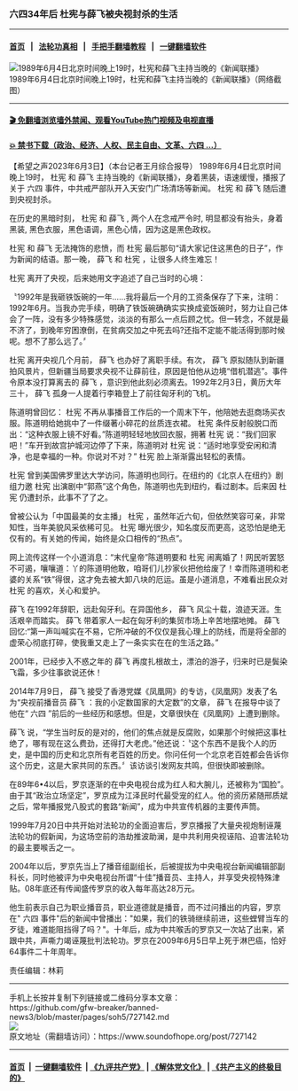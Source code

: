 ### 六四34年后 杜宪与薛飞被央视封杀的生活 
------------------------

#### [首页](https://github.com/gfw-breaker/banned-news3/blob/master/README.md) &nbsp;&nbsp;|&nbsp;&nbsp; [法轮功真相](https://github.com/begood0513/basic/blob/master/README.md)  &nbsp;&nbsp;|&nbsp;&nbsp; [手把手翻墙教程](https://github.com/gfw-breaker/guides/wiki)  &nbsp;&nbsp;|&nbsp;&nbsp; [一键翻墙软件](https://github.com/gfw-breaker/nogfw/blob/master/README.md)  



<div><img alt="1989年6月4日北京时间晚上19时，杜宪和薛飞主持当晚的《新闻联播》" src="https://img.soundofhope.org/2023-06/2-1685842162384.png"/>
<br/><figcaption class="caption">
 1989年6月4日北京时间晚上19时，杜宪和薛飞主持当晚的《新闻联播》（网络截图）
</figcaption></div><hr/>

#### [ 🎬  免翻墙浏览墙外禁闻、观看YouTube热门视频及电视直播](https://github.com/gfw-breaker/HelloWorld)

#### [ 💥  禁书下载（政治、经济、人权、民主自由、文革、六四 ...）](https://github.com/gfw-breaker/books/blob/master/README.md)

<div><div class="Content__Wrapper sc-1bvya0-0 elmmKw article_body" data-checkusr="" itemprop="articleBody">
 <div id="post_place_1">
 </div>
 <p class="meta-top">
  <span class="meta">
   【希望之声2023年6月3日】（本台记者王月综合报导）
  </span>
  1989年6月4日北京时间晚上19时，
  <ok href="/term/371434">
   杜宪
  </ok>
  和
  <ok href="/term/877355">
   薛飞
  </ok>
  主持当晚的《新闻联播》，身着黑装，语速缓慢，播报了关于
  <ok href="/term/2990">
   六四
  </ok>
  事件，中共戒严部队开入天安门广场清场等新闻。
  <ok href="/term/371434">
   杜宪
  </ok>
  和
  <ok href="/term/877355">
   薛飞
  </ok>
  随后遭到央视封杀。
 </p>
 <p>
  在历史的黑暗时刻，
  <ok href="/term/371434">
   杜宪
  </ok>
  和
  <ok href="/term/877355">
   薛飞
  </ok>
  , 两个人在念戒严令时, 明显都没有抬头，身着黑装, 黑色衣服，黑色语调，黑色心情，因为这是黑色政权。
 </p>
 <div class="soh-embed">
  <div class="soh-embed-inner">
   <div class="iframely-youtube iframely-player iframely-embed">
    <div class="iframely-responsive">
    </div>
   </div>
  </div>
 </div>
 <p>
  <ok href="/term/371434">
   杜宪
  </ok>
  和
  <ok href="/term/877355">
   薛飞
  </ok>
  无法掩饰的悲愤，而
  <ok href="/term/371434">
   杜宪
  </ok>
  最后那句“请大家记住这黑色的日子”，作为新闻的结语。那一晚，
  <ok href="/term/877355">
   薛飞
  </ok>
  和
  <ok href="/term/371434">
   杜宪
  </ok>
  ，让很多人终生难忘！
 </p>
 <p>
  <ok href="/term/371434">
   杜宪
  </ok>
  离开了央视，后来她用文字追述了自己当时的心境：
 </p>
 <p>
  〝1992年是我砸铁饭碗的一年……我将最后一个月的工资条保存了下来，注明：1992年6月。当我办完手续，明确了铁饭碗确确实实换成瓷饭碗时，努力让自己体会了一阵，没有多少特殊感觉，淡淡的有那么一点后顾之忧。但一转念，不就是最不济了，到晚年穷困潦倒，在贫病交加之中死去吗?还指不定能不能活得到那时候呢。想不了那么远了。〞
 </p>
 <p>
  <ok href="/term/371434">
   杜宪
  </ok>
  离开央视几个月前，
  <ok href="/term/877355">
   薛飞
  </ok>
  也办好了离职手续。有次，
  <ok href="/term/877355">
   薛飞
  </ok>
  原拟随队到新疆拍风景片，但新疆当局要求央视不让薛前往，原因是怕他从边境“借机潜逃”。事件令原本没打算离去的
  <ok href="/term/877355">
   薛飞
  </ok>
  ，意识到他此刻必须离去。1992年2月3日，黄历大年三十，
  <ok href="/term/877355">
   薛飞
  </ok>
  孤身一人提着行李箱登上了前往匈牙利的飞机。
 </p>
 <p>
  陈道明曾回忆：
  <ok href="/term/371434">
   杜宪
  </ok>
  不再从事播音工作后的一个周末下午，他陪她去逛商场买衣服。陈道明给她挑中了一件缀著小碎花的丝质连衣裙。
  <ok href="/term/371434">
   杜宪
  </ok>
  条件反射般脱口而出：“这种衣服上镜不好看。”陈道明轻轻地放回衣服，拥著
  <ok href="/term/371434">
   杜宪
  </ok>
  说：“我们回家吧！”车开到故宫护城河边停了下来，陈道明对
  <ok href="/term/371434">
   杜宪
  </ok>
  说：“适时地享受安闲和清净，也是幸福的一种。你说对不对？”
  <ok href="/term/371434">
   杜宪
  </ok>
  脸上渐渐露出轻松的表情。
 </p>
 <p>
  <ok href="/term/371434">
   杜宪
  </ok>
  曾到美国佛罗里达大学访问，陈道明也同行。在纽约的《北京人在纽约》剧组力邀
  <ok href="/term/371434">
   杜宪
  </ok>
  出演剧中“郭燕”这个角色，陈道明也先到纽约，看过剧本。后来因
  <ok href="/term/371434">
   杜宪
  </ok>
  仍遭封杀，此事不了了之。
 </p>
 <p>
  曾被公认为「中国最美的女主播」
  <ok href="/term/371434">
   杜宪
  </ok>
  ，虽然年近六旬，但依然笑容可亲，非常知性，当年美貌风采依稀可见。
  <ok href="/term/371434">
   杜宪
  </ok>
  曝光很少，知名度反而更高，这恐怕是绝无仅有的。有关她的传闻，始终是众口相传的“热点”。
 </p>
 <p>
  网上流传这样一个小道消息：“末代皇帝”陈道明要和
  <ok href="/term/371434">
   杜宪
  </ok>
  闹离婚了！网民听罢怒不可遏，嚷嚷道：丫的陈道明他敢，咱哥们儿抄家伙把他给废了！幸而陈道明和老婆的关系“铁”得很，这才免去被大卸八块的厄运。虽是小道消息，不难看出民众对
  <ok href="/term/371434">
   杜宪
  </ok>
  的喜欢，关心和爱护。
 </p>
 <p>
  <ok href="/term/877355">
   薛飞
  </ok>
  在1992年辞职，远赴匈牙利。在异国他乡，
  <ok href="/term/877355">
   薛飞
  </ok>
  风尘十载，浪迹天涯。生活艰辛而踏实。
  <ok href="/term/877355">
   薛飞
  </ok>
  带着家人一起在匈牙利的集贸市场上辛苦地摆地摊。
  <ok href="/term/877355">
   薛飞
  </ok>
  回忆:“第一声叫喊实在不易，它所冲破的不仅仅是我心理上的防线，而是将全部的虚荣心彻底打碎，使我重又走上了一条实实在在的生活之路。”
 </p>
 <p>
  2001年，已经步入不惑之年的
  <ok href="/term/877355">
   薛飞
  </ok>
  再度扎根故土，漂泊的游子，归来时已是鬓染飞霜，多少往事欲说还休！
 </p>
 <p>
  2014年7月9日，
  <ok href="/term/877355">
   薛飞
  </ok>
  接受了香港党媒《凤凰网》的专访，《凤凰网》发表了名为“央视前播音员
  <ok href="/term/877355">
   薛飞
  </ok>
  ：我的小定数国家的大定数”的文章，
  <ok href="/term/877355">
   薛飞
  </ok>
  在报导中谈了他在“
  <ok href="/term/2990">
   六四
  </ok>
  ”前后的一些经历和感想。但是，文章很快在《凤凰网》上遭到删除。
 </p>
 <p>
  <ok href="/term/877355">
   薛飞
  </ok>
  说，“学生当时反的是对的，他们的焦点就是反腐败，如果那个时候把这事杜绝了，哪有现在这么费劲，还得打大老虎。”他还说：〝这个东西不是我个人的历史，是中国的历史和北京所有老百姓的历史。你问任何一个北京老百姓都会告诉你这个历史，这是大家共同的东西。〞该访谈引发网友共鸣，但很快即被删除。
 </p>
 <p>
  在89年6•4以后，罗京逐渐的在中央电视台成为红人和大腕儿，还被称为“国脸”。由于其“政治立场坚定”，罗京成为江泽民时代最受宠的红人。他的资历紧随邢质斌之后，常年播报党八股式的套路“新闻”，成为中共宣传机器的主要传声筒。
 </p>
 <p>
  1999年7月20日中共开始对法轮功的全面迫害后，罗京播报了大量央视炮制诬蔑法轮功的假新闻，为这场空前的浩劫推波助澜，是中共利用央视诬陷、迫害法轮功的最主要喉舌之一。
 </p>
 <p>
  2004年以后，罗京先当上了播音组副组长，后被提拔为中央电视台新闻编辑部副科长，同时他被评为中央电视台所谓“十佳”播音员、主持人，并享受央视特殊津贴。08年底还有传闻盛传罗京的收入每年高达28万元。
 </p>
 <p>
  他生前表示自己为职业播音员，职业道德就是播音，而不过问播出的内容，罗京在"
  <ok href="/term/2990">
   六四
  </ok>
  事件"后的新闻中曾播出："如果，我们的铁骑继续前进，这些螳臂当车的歹徒，难道能阻挡得了吗？"。十年后，成为中共喉舌的罗京又一次站了出来，紧跟中共，声嘶力竭诬蔑批判法轮功。罗京在2009年6月5日早上死于淋巴癌，恰好64事件二十年周年。
 </p>
 <p class="meta-btm">
  责任编辑：林莉
 </p>
</div>
</div>
<hr/>
手机上长按并复制下列链接或二维码分享本文章：<br/>
https://github.com/gfw-breaker/banned-news3/blob/master/pages/soh5/727142.md <br/>
<a href='https://github.com/gfw-breaker/banned-news3/blob/master/pages/soh5/727142.md'><img src='https://github.com/gfw-breaker/banned-news3/blob/master/pages/soh5/727142.md.png'/></a> <br/>
原文地址（需翻墙访问）：https://www.soundofhope.org/post/727142


------------------------
#### [首页](https://github.com/gfw-breaker/banned-news3/blob/master/README.md) &nbsp;|&nbsp; [一键翻墙软件](https://github.com/gfw-breaker/nogfw/blob/master/README.md) &nbsp;| [《九评共产党》](https://github.com/gfw-breaker/9ping.md/blob/master/README.md#九评之一评共产党是什么) | [《解体党文化》](https://github.com/gfw-breaker/jtdwh.md/blob/master/README.md) | [《共产主义的终极目的》](https://github.com/gfw-breaker/gczydzjmd.md/blob/master/README.md)


<img src='http://gfw-breaker.win/banned-news3/pages/soh5/727142.md' width='0px' height='0px'/>